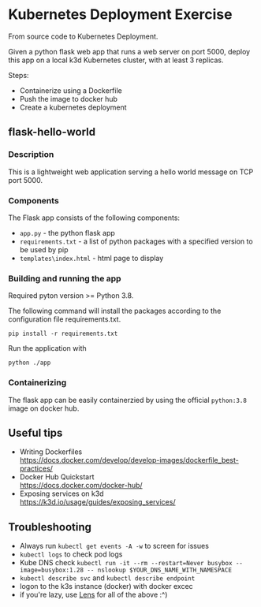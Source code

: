 # Kubernetes Deployment Exercise

From source code to Kubernetes Deployment.

Given a python flask web app that runs a web server on port 5000, deploy this app on a local k3d Kubernetes cluster, with at least 3 replicas.

Steps:

- Containerize using a Dockerfile
- Push the image to docker hub
- Create a kubernetes deployment

## flask-hello-world

### Description

This is a lightweight web application serving a hello world message on TCP port 5000.

### Components

The Flask app consists of the following components:

- `app.py` - the python flask app
- `requirements.txt` - a list of python packages with a specified version to be used by pip
- `templates\index.html` - html page to display

### Building and running the app

Required pyton version >= Python 3.8.

The following command will install the packages according to the configuration file requirements.txt.

```
pip install -r requirements.txt
```

Run the application with

```
python ./app
```

### Containerizing

The flask app can be easily containerzied by using the official `python:3.8` image on docker hub.

## Useful tips

- Writing Dockerfiles<br>
  https://docs.docker.com/develop/develop-images/dockerfile_best-practices/
- Docker Hub Quickstart<br>
  https://docs.docker.com/docker-hub/
- Exposing services on k3d<br>
  https://k3d.io/usage/guides/exposing_services/

## Troubleshooting

- Always run `kubectl get events -A -w` to screen for issues
- `kubectl logs` to check pod logs
- Kube DNS check `kubectl run -it --rm --restart=Never busybox --image=busybox:1.28 -- nslookup $YOUR_DNS_NAME_WITH_NAMESPACE`
- `kubectl describe svc` and `kubectl describe endpoint`
- logon to the k3s instance (docker) with docker excec
- if you're lazy, use [Lens](https://k8slens.dev) for all of the above :^)
